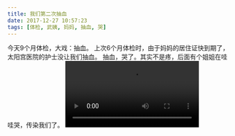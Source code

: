 ```yaml
---
title: 我们第二次抽血
date: 2017-12-27 10:57:23
tags: [体检, 武姨, 妈妈, 抽血, 哭]
---
```

今天9个月体检，大戏：抽血。
上次6个月体检时，由于妈妈的居住证快到期了，太阳宫医院的护士没让我们抽血。
抽血，哭了。其实不是疼，后面有个姐姐在哇哇哭，传染我们了。
<video src="http://20170326.com/panda-20171227-tijian.mp4" controls="controls"></video>